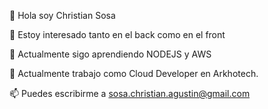 👋 Hola soy Christian Sosa

👀 Estoy interesado tanto en el back como en el front

🌱 Actualmente sigo aprendiendo NODEJS y AWS

💞️ Actualmente trabajo como Cloud Developer en Arkhotech.

📫 Puedes escribirme a sosa.christian.agustin@gmail.com
